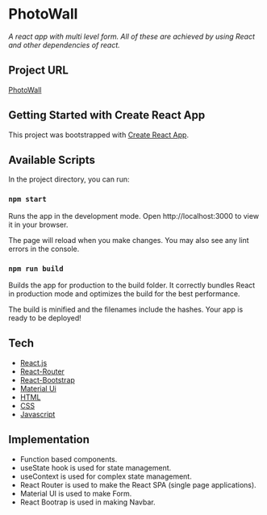 # PhotoWall

_A react app with multi level form. All of these are achieved by using React and other dependencies of react._

## Project URL

[PhotoWall](https://maxi-cab.vercel.app/)

## Getting Started with Create React App

This project was bootstrapped with [Create React App](https://github.com/facebook/create-react-app).

## Available Scripts

In the project directory, you can run:

### `npm start`

Runs the app in the development mode.
Open http://localhost:3000 to view it in your browser.

The page will reload when you make changes.
You may also see any lint errors in the console.

### `npm run build`

Builds the app for production to the build folder.
It correctly bundles React in production mode and optimizes the build for the best performance.

The build is minified and the filenames include the hashes.
Your app is ready to be deployed!

## Tech

- [React.js](https://reactjs.org/)
- [React-Router](https://reactrouter.com/)
- [React-Bootstrap](https://react-bootstrap.github.io/)
- [Material Ui](https://mui.com/material-ui/getting-started/overview/)
- [HTML](https://developer.mozilla.org/en-US/docs/Web/HTML)
- [CSS](https://developer.mozilla.org/en-US/docs/Web/CSS)
- [Javascript](https://developer.mozilla.org/en-US/docs/Web/JavaScript)

## Implementation

- Function based components.
- useState hook is used for state management.
- useContext is used for complex state management.
- React Router is used to make the React SPA (single page applications).
- Material UI is used to make Form.
- React Bootrap is used in making Navbar.
